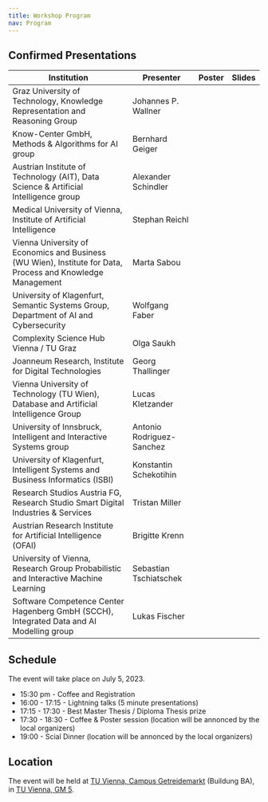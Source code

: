 ```yaml
---
title: Workshop Program
nav: Program
---
```


## Confirmed Presentations

| Institution | Presenter | Poster | Slides |
| ----------- | --------- | ------ | ------ |
| Graz University of Technology, Knowledge Representation and Reasoning Group | Johannes P. Wallner | | |
| Know-Center GmbH, Methods & Algorithms for AI group | Bernhard Geiger | | |
| Austrian Institute of Technology (AIT), Data Science & Artificial Intelligence group | Alexander Schindler | | |
| Medical University of Vienna, Institute of Artificial Intelligence | Stephan Reichl |
| Vienna University of Economics and Business (WU Wien), Institute for Data, Process and Knowledge Management | Marta Sabou | | |
| University of Klagenfurt, Semantic Systems Group, Department of AI and Cybersecurity | Wolfgang Faber | | |
| Complexity Science Hub Vienna / TU Graz | Olga Saukh | | |
| Joanneum Research, Institute for Digital Technologies | Georg Thallinger | | |
| Vienna University of Technology (TU Wien), Database and Artificial Intelligence Group | Lucas Kletzander | | |
| University of Innsbruck, Intelligent and Interactive Systems group | Antonio Rodriguez-Sanchez | | |
| University of Klagenfurt, Intelligent Systems and Business Informatics (ISBI) | Konstantin Schekotihin | | |
| Research Studios Austria FG, Research Studio Smart Digital Industries & Services | Tristan Miller | | |
| Austrian Research Institute for Artificial Intelligence (OFAI) | Brigitte	Krenn | | |
| University of Vienna, Research Group Probabilistic and Interactive Machine Learning | Sebastian Tschiatschek | | |
| Software Competence Center Hagenberg GmbH (SCCH), Integrated Data and AI Modelling group | Lukas Fischer | | |



## Schedule

The event will take place on July 5, 2023.

- 15:30 pm - Coffee and Registration
- 16:00 - 17:15 - Lightning talks (5 minute presentations)
- 17:15 - 17:30 - Best Master Thesis / Diploma Thesis prize
- 17:30 - 18:30 - Coffee & Poster session (location will be annonced by the local organizers)
- 19:00 - Scial Dinner (location will be annonced by the local organizers)

## Location

The event will be held at [TU Vienna, Campus Getreidemarkt](https://www.tuwien.at/tu-wien/campus/tu-univercity/standorte/getreidemarkt) (Buildung BA),  in [TU Vienna, GM 5](https://www.tuwien.at/tu-wien/organisation/zentrale-bereiche/gebaeude-und-technik/veranstaltungsservice-und-lehrraumsupport/raumdatenbank/hoersaele/gm-5-praktikum-hoersaal). 

